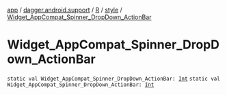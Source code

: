 [app](../../../index.md) / [dagger.android.support](../../index.md) / [R](../index.md) / [style](index.md) / [Widget_AppCompat_Spinner_DropDown_ActionBar](./-widget_-app-compat_-spinner_-drop-down_-action-bar.md)

# Widget_AppCompat_Spinner_DropDown_ActionBar

`static val Widget_AppCompat_Spinner_DropDown_ActionBar: `[`Int`](https://kotlinlang.org/api/latest/jvm/stdlib/kotlin/-int/index.html)
`static val Widget_AppCompat_Spinner_DropDown_ActionBar: `[`Int`](https://kotlinlang.org/api/latest/jvm/stdlib/kotlin/-int/index.html)